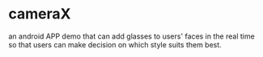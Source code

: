 # cameraX
an android APP demo that can add glasses to users' faces in the real time so that users can make decision on which style suits them best.
